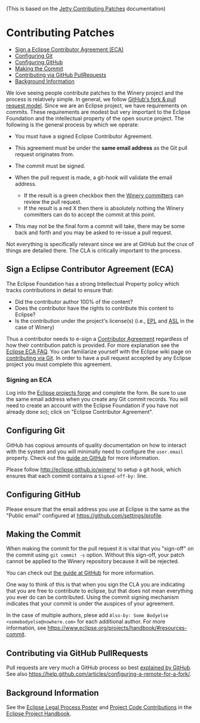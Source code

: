 (This is based on the [Jetty Contributing Patches] documentation)

# Contributing Patches

<!-- toc -->

- [Sign a Eclipse Contributor Agreement (ECA)](#sign-a-eclipse-contributor-agreement-eca)
- [Configuring Git](#configuring-git)
- [Configuring GitHub](#configuring-github)
- [Making the Commit](#making-the-commit)
- [Contributing via GitHub PullRequests](#contributing-via-github-pullrequests)
- [Background Information](#background-information)

<!-- tocstop -->

We love seeing people contribute patches to the Winery project and the process is relatively simple.
In general, we follow [GitHub's fork & pull request model](https://help.github.com/articles/fork-a-repo/).
Since we are an Eclipse project, we have requirements on commits.
These requirements are modest but very important to the Eclipse Foundation and the intellectual property of the open source project.
The following is the general process by which we operate:

* You must have a signed Eclipse Contributor Agreement.
* This agreement must be under the **same email address** as the Git pull request originates from.
* The commit must be signed.

* When the pull request is made, a git-hook will validate the email address.
  * If the result is a green checkbox then the [Winery committers](http://projects.eclipse.org/projects/soa.winery/who) can review the pull request.
  * If the result is a red X then there is absolutely nothing the Winery committers can do to accept the commit at this point.

* This may not be the final form a commit will take, there may be some back and forth and you may be asked to re-issue a pull request.

Not everything is specifically relevant since we are at GitHub but the crux of things are detailed there.
The CLA is critically important to the process.

## Sign a Eclipse Contributor Agreement (ECA)

The Eclipse Foundation has a strong Intellectual Property policy which tracks contributions in detail to ensure that:

* Did the contributor author 100% of the content?
* Does the contributor have the rights to contribute this content to Eclipse?
* Is the contribution under the project's license(s) (i.e., [EPL] and [ASL] in the case of Winery)

Thus a contributor needs to e-sign a [Contributor Agreement] regardless of how their contribution patch is provided.
For more explanation see the [Eclipse ECA FAQ].
You can familiarize yourself with the Eclipse wiki page on [contributing via Git].
In order to have a pull request accepted by any Eclipse project you must complete this agreement.

### Signing an ECA

Log into the [Eclipse projects forge] and complete the form.
Be sure to use the same email address when you create any Git commit records.
You will need to create an account with the Eclipse Foundation if you have not already done so); click on "Eclipse Contributor Agreement".

## Configuring Git

GitHub has copious amounts of quality documentation on how to interact with the system and you will minimally need to configure the `user.email` property.
Check out the [guide on GitHub](https://help.github.com/articles/setting-your-email-in-git) for more information.

Please follow <http://eclipse.github.io/winery/> to setup a git hook, which ensures that each commit contains a `Signed-off-by:` line.

## Configuring GitHub

Please ensure that the email address you use at Eclipse is the same as the "Public email" configured at https://github.com/settings/profile.

## Making the Commit

When making the commit for the pull request it is vital that you "sign-off" on the commit using `git commit -s` option.
Without this sign-off, your patch cannot be applied to the Winery repository because it will be rejected.

You can check out [the guide at GitHub](https://help.github.com/articles/signing-tags-using-gpg) for more information.

One way to think of this is that when you sign the CLA you are indicating that you are free to contribute to eclipse, but that does not mean everything you ever do can be contributed.
Using the commit signing mechanism indicates that your commit is under the auspices of your agreement.

In the case of multiple authors, plese add `Also-by: Some Bodyelse <somebodyelse@nowhere.com>` for each additional author.
For more information, see <https://www.eclipse.org/projects/handbook/#resources-commit>.

## Contributing via GitHub PullRequests

Pull requests are very much a GitHub process so best [explained by GitHub](https://help.github.com/articles/creating-a-pull-request-from-a-fork/).
See also <https://help.github.com/articles/configuring-a-remote-for-a-fork/>.

## Background Information

See the [Eclipse Legal Process Poster](http://eclipse.org/legal/EclipseLegalProcessPoster.pdf) and
[Project Code Contributions](https://www.eclipse.org/projects/handbook/#ip-project-code) in the [Eclipse Project Handbook](https://www.eclipse.org/projects/handbook/).

 [Eclipse ECA FAQ]: http://www.eclipse.org/legal/ecafaq.php
 [Contributor Agreement]: http://www.eclipse.org/legal/ECA.php
 [contributing via Git]: http://wiki.eclipse.org/Development_Resources/Contributing_via_Git
 [Eclipse projects forge]: https://projects.eclipse.org/user/login/sso
 [ASL]: http://www.apache.org/licenses/LICENSE-2.0
 [EPL]: https://www.eclipse.org/legal/epl-v10.html
 [Jetty Contributing Patches]: https://www.eclipse.org/jetty/documentation/current/contributing-patches.html
